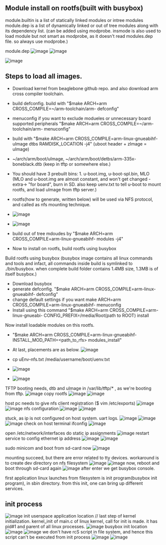 ## Module install on rootfs(built with busybox)

module.builtin is a list of statically linked modules or intree modules
module.dep is a list of dynamically linked or out of tree modules along with its dependency list. (can be added using modprobe. insmode is also used to load module but not smart as modprobe, as it doesn't read modules.dep file. so always use modprobe.)

module.dep
![image](https://github.com/user-attachments/assets/fab598b7-4d64-4896-a309-412ee6b8d87b)
![image](https://github.com/user-attachments/assets/6018539c-7593-4e29-bb1a-f8d43e0b1e3c)

![image](https://github.com/user-attachments/assets/fbafc97a-2a3b-4d27-8dc7-344229af768f)

## Steps to load all images.
- Download kernel from beaglebone github repo. and also download arm cross compiler toolchain.
- build defconfig. build with "$make ARCH=arm CROSS_COMPILE=~/arm-toolchain/arm- defconfig"
- menuconfig if you want to exclude modueles or unnecessary board supported peripherals "$make ARCH=arm CROSS_COMPILE=~/arm-toolchain/arm- menuconfig"
- build with "$make ARCH=arm CROSS_COMPILE=arm-linux-gnueabihf- uImage dtbs RAMDISK_LOCATION -j4" (uboot header + zImage = uImage)
- ~/arch/arm/boot/uImage, ~/arch/arm/boot/detbs/arm-335x-boneblack.dtb (keep in tftp or somewhere else.)
- You should have 3 prebuilt bins: 1. u-boot.img, u-boot-spl.bin, MLO (MLO and u-boot.img are almost constant, and won't get changed - extra-> "for board", burn in SD. also keep uenv.txt to tell u-boot to mount rootfs, and load uImage from tftp server.)
- rootfs(how to generate, written below) will be used via NFS protocol, and called as nfs mounting technique.
- ![image](https://github.com/user-attachments/assets/975804f3-607e-435b-8a3b-145929cbc7c7)
- ![image](https://github.com/user-attachments/assets/9867e1a2-3aa6-477d-bb52-68cf5d1b9d0e)


- build out of tree mdoudes by "$make ARCH=arm CROSS_COMPILE=arm-linux-gnueabihf- modules -j4"
- Now to install on rootfs, build rootfs using busybox

Build rootfs using busybox (busybox image contains all linux commands and tools and infact, all commands inside build is symlinked to ./bin/busybox. when complete build folder contains 1.4MB size, 1.3MB is of itself busybox.)
- Download busybox
- generate defconfig. "$make ARCH=arm CROSS_COMPILE=arm-linux-gnueabihf- defconfig"
- change default settings if you want make ARCH=arm CROSS_COMPILE=arm-linux-gnueabihf- menuconfig
- Install using this command "$make ARCH=arm CROSS_COMPILE=arm-linux-gnueabi- CONFIG_PREFIX=/media/Root(path to ROOT) install

Now install loadable modules on this rootfs.
- "$make ARCH=arm CROSS_COMPILE=arm-linux-gnueabihf- INSTALL_MOD_PATH=<path_to_rfs> modules_install"

- At last, placements are as below.
![image](https://github.com/user-attachments/assets/1a11a602-090c-4237-b53c-b5ef44b2846a)

- cp uEnv-nfs.txt /media/username/boot/uenv.txt
- ![image](https://github.com/user-attachments/assets/b11e17dd-8e79-4b53-a766-f50c55e3786a)
- ![image](https://github.com/user-attachments/assets/cdfd73e8-3cf8-4cf8-a363-7056dbb9e872)

TFTP booting needs, dtb and uImage in /var/lib/tftp/* , as we're booting from tftp.
![image](https://github.com/user-attachments/assets/f7b31f55-46c6-42da-bf7e-e0a5ced0e820)
copy rootfs
![image](https://github.com/user-attachments/assets/86bae707-d8f3-4379-ab62-fa8c27adc2c2)
![image](https://github.com/user-attachments/assets/a24907ca-2e5f-4ff9-ba05-a9614f5c0574)

host pc needs to give nfs client registration ($ vim /etc/exports)
![image](https://github.com/user-attachments/assets/6ae648f5-e847-4feb-afd6-e207e3213c28)
![image](https://github.com/user-attachments/assets/59893344-440b-42fe-a510-5aa2f2d67eb9)
nfs configuration
![image](https://github.com/user-attachments/assets/d38b6c62-42be-4454-86ad-fdf6a7dd629b)
![image](https://github.com/user-attachments/assets/0b2531f5-5847-40fa-aa2f-6967a69e26a4)

stuck, as ip is not configured on host system.
uart logs.
![image](https://github.com/user-attachments/assets/613eaec7-7ba3-460f-a7c2-1c9c8d788943)
![image](https://github.com/user-attachments/assets/bfac2da2-c48f-4044-bf0d-cacf55b5cd84)
![image](https://github.com/user-attachments/assets/1a6e257d-2349-42cf-a0b4-1d93666a4411)
check on host terminal ifconfig
![image](https://github.com/user-attachments/assets/6c9797e6-c78a-4b0f-924e-ded6be174864)

open /etc/network/interfaces
do static ip assignments
![image](https://github.com/user-attachments/assets/8471007e-49d6-4618-bf90-e46f291b33d0)
restart service to config ethernet ip address
![image](https://github.com/user-attachments/assets/0d961c06-2f42-4f44-bce1-60272f1b2cdd)
![image](https://github.com/user-attachments/assets/60f00dbe-615e-491a-96df-4e2c5fbdce2c)

sudo minicom and boot from sd-card now
![image](https://github.com/user-attachments/assets/6a2bbd9b-6d41-4ba3-b313-30231ac3215c)

mounting succeed, but there are error related to tty devices. workaround is to create dev directory on nfs filesystem
![image](https://github.com/user-attachments/assets/aa3a59c6-d14b-43e0-8aa0-d260ba151ce6)
![image](https://github.com/user-attachments/assets/41a8d56d-9b6f-4514-853f-1b555b8fbc3e)
now, reboot and boot through sd-card again
![image](https://github.com/user-attachments/assets/68910294-4ccb-4f4f-9140-7bcff4670f85)
after enter we get busybox console.

first application linux launches from filesystem is init program(busybox init program), in sbin directory.
from this init, one can bring up different services.

## init process
![image](https://github.com/user-attachments/assets/4138197a-031d-414b-8277-d0969dc5910d)
init userspace application location // last step of kernel initialization. kernel_init of main.c of linux kernel, call for init is made.
it has pid#1 and parent of all linux processes.
![image](https://github.com/user-attachments/assets/703e71e0-0e29-4000-a31a-e9b9b4e14867)
busybox init location
![image](https://github.com/user-attachments/assets/9e6c27bf-cac8-4c3d-b5a7-1f84eaab4b72)
![image](https://github.com/user-attachments/assets/fde208fb-58ce-49c6-97a0-b6b3f69e0959)
we don't have rcS script in file system, and hence this script can't be executed from init process
![image](https://github.com/user-attachments/assets/fdaecdba-6337-45e4-b2d6-9aaa33715cb6)
![image](https://github.com/user-attachments/assets/b62e91e7-bbd0-45b5-93c2-96d52265c998)

